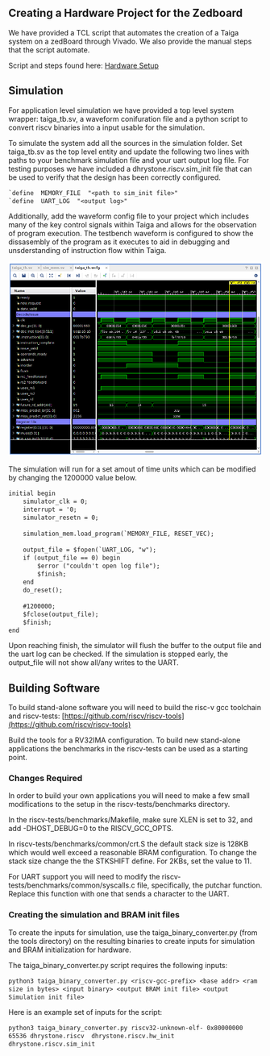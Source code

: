 Creating a Hardware Project for the Zedboard
-----------

We have provided a TCL script that automates the creation of a Taiga system on a zedBoard through Vivado.
We also provide the manual steps that the script automate.

Script and steps found here:  [Hardware Setup](Hardware-Setup)


Simulation
-----------
For application level simulation we have provided a top level system wrapper: taiga_tb.sv, a waveform conifuration file and a python script to convert riscv binaries into a input usable for the simulation.
 
To simulate the system add all the sources in the simulation folder.  Set taiga_tb.sv as the top level entity and update the following two lines with paths to your benchmark simulation file and your uart output log file.  For testing purposes we have included a dhrystone.riscv.sim_init file that can be used to verify that the design has been correctly configured.

    `define  MEMORY_FILE  "<path to sim_init file>"
    `define  UART_LOG  "<output log>"

Additionally, add the waveform config file to your project which includes many of the key control signals within Taiga and allows for the observation of program execution.  The testbench waveform is configured to show the dissasembly of the program as it executes to aid in debugging and unsderstanding of instruction flow within Taiga.

![Sample Simulator Output](simulator_output_example.png)

The simulation will run for a set amout of time units which can be modified by changing the 1200000 value below.

    initial begin
        simulator_clk = 0;
        interrupt = '0;
        simulator_resetn = 0;
                
        simulation_mem.load_program(`MEMORY_FILE, RESET_VEC);
        
        output_file = $fopen(`UART_LOG, "w");
        if (output_file == 0) begin
            $error ("couldn't open log file");
            $finish;
        end
        do_reset();

        #1200000;
        $fclose(output_file);
        $finish;
    end

Upon reaching finish, the simulator will flush the buffer to the output file and the uart log can be checked.  If the simulation is stopped early, the output_file will not show all/any writes to the UART.


Building Software
-----------
To build stand-alone software you will need to build the risc-v gcc toolchain and riscv-tests:
[https://github.com/riscv/riscv-tools](https://github.com/riscv/riscv-tools)


Build the tools for a RV32IMA configuration.  To build new stand-alone applications the benchmarks in the riscv-tests can be used as a starting point.

### Changes Required
In order to build your own applications you will need to make a few small modifications to the setup in the riscv-tests/benchmarks directory.

In the riscv-tests/benchmarks/Makefile, make sure XLEN is set to 32, and add -DHOST_DEBUG=0 to the RISCV_GCC_OPTS.

In riscv-tests/benchmarks/common/crt.S the default stack size is 128KB which would well exceed a reasonable BRAM configuration.  To change the stack size change the the STKSHIFT define.  For 2KBs, set the value to 11.

For UART support you will need to modify the riscv-tests/benchmarks/common/syscalls.c file, specifically, the putchar function.  Replace this function with one that sends a character to the UART.

### Creating the simulation and BRAM init files
To create the inputs for simulation, use the taiga_binary_converter.py (from the tools directory) on the resulting binaries to create inputs for simulation and BRAM initialization for hardware.

The taiga_binary_converter.py script requires the following inputs:

    python3 taiga_binary_converter.py <riscv-gcc-prefix> <base addr> <ram size in bytes> <input binary> <output BRAM init file> <output Simulation init file>

Here is an example set of inputs for the script:

    python3 taiga_binary_converter.py riscv32-unknown-elf- 0x80000000 65536 dhrystone.riscv  dhrystone.riscv.hw_init  dhrystone.riscv.sim_init



